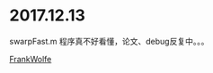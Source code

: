 # 2017.12.13

swarpFast.m 程序真不好看懂，论文、debug反复中。。。

[FrankWolfe](http://igt.net/~ngrenon/UdeM/cours/IFT1575/OR_Tutor/np/fw/page1.html)